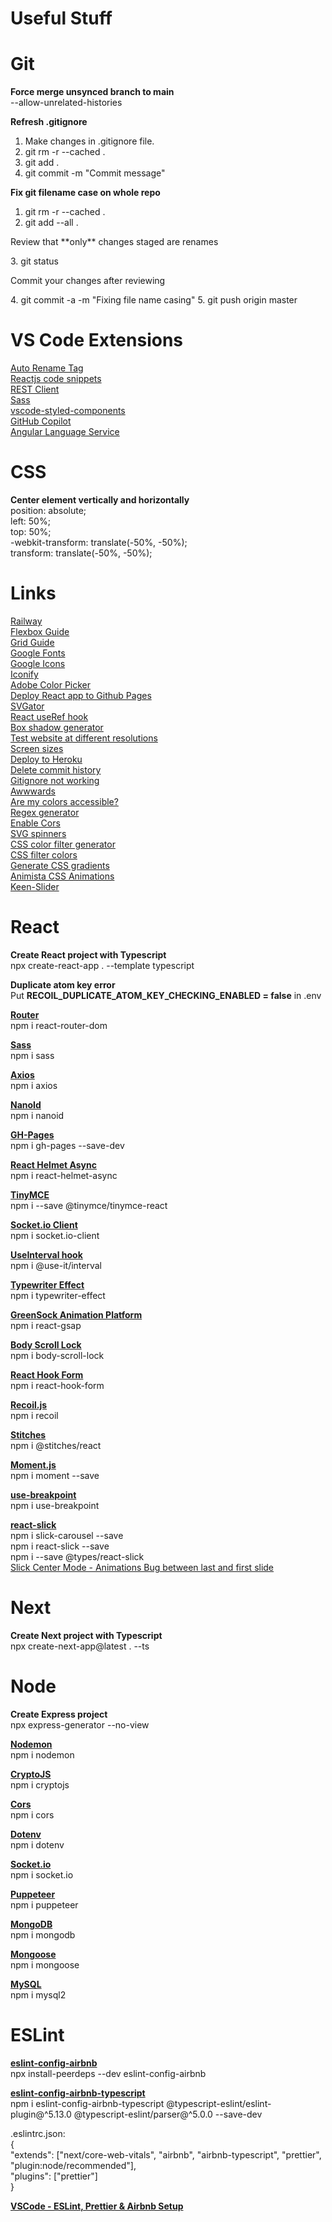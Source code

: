 # Useful Stuff



# Git

<b>Force merge unsynced branch to main</b>
<br/>
--allow-unrelated-histories

<b>Refresh .gitignore</b>
<br/>
1. Make changes in .gitignore file.
2. git rm -r --cached .
3. git add .
4. git commit -m "Commit message"

<b>Fix git filename case on whole repo</b>
1. git rm -r --cached .
2. git add --all .
<p>Review that **only** changes staged are renames</p>
3. git status
<p>Commit your changes after reviewing</p>
4. git commit -a -m "Fixing file name casing"
5. git push origin master



# VS Code Extensions

<a href="https://marketplace.visualstudio.com/items?itemName=formulahendry.auto-rename-tag">Auto Rename Tag</a>
<br/>
<a href="https://marketplace.visualstudio.com/items?itemName=xabikos.ReactSnippets">Reactjs code snippets</a>
<br/>
<a href="https://marketplace.visualstudio.com/items?itemName=humao.rest-client">REST Client</a>
<br/>
<a href="https://marketplace.visualstudio.com/items?itemName=Syler.sass-indented">Sass</a>
<br/>
<a href="https://marketplace.visualstudio.com/items?itemName=styled-components.vscode-styled-components">vscode-styled-components</a>
<br/>
<a href="https://marketplace.visualstudio.com/items?itemName=GitHub.copilot">GitHub Copilot</a>
<br/>
<a href="https://marketplace.visualstudio.com/items?itemName=Angular.ng-template">Angular Language Service</a>
<br/>



# CSS

<b>Center element vertically and horizontally</b>
<br/>
position: absolute;
<br/>
left: 50%;
<br/>
top: 50%;
<br/>
-webkit-transform: translate(-50%, -50%);
<br/>
transform: translate(-50%, -50%);
<br/>



# Links
<a href="https://railway.app/">Railway</a><br/>
<a href="https://css-tricks.com/snippets/css/a-guide-to-flexbox/">Flexbox Guide</a><br/>
<a href="https://css-tricks.com/snippets/css/complete-guide-grid/">Grid Guide</a><br/>
<a href="https://fonts.google.com/">Google Fonts</a><br/>
<a href="https://fonts.google.com/icons">Google Icons</a><br/>
<a href="https://iconify.design/">Iconify</a><br/>
<a href="https://color.adobe.com/sv/create/color-wheel">Adobe Color Picker</a><br/>
<a href="https://dev.to/yuribenjamin/how-to-deploy-react-app-in-github-pages-2a1f">Deploy React app to Github Pages</a><br/>
<a href="https://app.svgator.com/">SVGator</a><br/>
<a href="https://www.youtube.com/watch?v=yCS2m01bQ6w">React useRef hook</a><br/>
<a href="https://html-css-js.com/css/generator/box-shadow/">Box shadow generator</a><br/>
<a href="https://screenfly.org/">Test website at different resolutions</a><br/>
<a href="https://screensiz.es/">Screen sizes</a><br/>
<a href="https://devcenter.heroku.com/articles/git">Deploy to Heroku</a><br/>
<a href="https://stackoverflow.com/questions/13716658/how-to-delete-all-commit-history-in-github">Delete commit history</a><br/>
<a href="https://stackoverflow.com/questions/25436312/gitignore-not-working">Gitignore not working</a><br/>
<a href="https://www.awwwards.com/">Awwwards</a><br/>
<a href="https://www.aremycolorsaccessible.com/">Are my colors accessible?</a><br/>
<a href="https://regex-generator.olafneumann.org/">Regex generator</a><br/>
<a href="https://enable-cors.org/index.html">Enable Cors</a><br/>
<a href="https://github.com/n3r4zzurr0/svg-spinners">SVG spinners</a><br/>
<a href="https://angel-rs.github.io/css-color-filter-generator/">CSS color filter generator</a><br/>
<a href="https://codepen.io/sosuke/pen/Pjoqqp">CSS filter colors</a><br/>
<a href="https://cssgradient.io/">Generate CSS gradients</a><br/>
<a href="https://animista.net/">Animista CSS Animations</a><br/>
<a href="https://keen-slider.io/">Keen-Slider</a><br/>



# React

<b>Create React project with Typescript</b>
<br/>
npx create-react-app . --template typescript
<br/>

<b>Duplicate atom key error</b>
<br/>
Put <b>RECOIL_DUPLICATE_ATOM_KEY_CHECKING_ENABLED = false</b> in .env
<br/>

<a href="https://www.npmjs.com/package/react-router-dom"><b>Router</b></a>
<br/>
npm i react-router-dom
<br/>

<a href="https://www.npmjs.com/package/sass"><b>Sass</b></a>
<br/>
npm i sass
<br/>

<a href="https://www.npmjs.com/package/axios"><b>Axios</b></a>
<br/>
npm i axios
<br/>

<a href="https://www.npmjs.com/package/nanoid"><b>NanoId</b></a>
<br/>
npm i nanoid
<br/>

<a href="https://www.npmjs.com/package/gh-pages"><b>GH-Pages</b></a>
<br/>
npm i gh-pages --save-dev
<br/>

<a href="https://www.npmjs.com/package/react-helmet-async"><b>React Helmet Async</b></a>
<br/>
npm i react-helmet-async
<br/>

<a href="https://www.npmjs.com/package/tinymce"><b>TinyMCE</b></a>
<br/>
npm i --save @tinymce/tinymce-react
<br/>

<a href="https://www.npmjs.com/package/socket.io-client"><b>Socket.io Client</b></a>
<br/>
npm i socket.io-client
<br/>

<a href="https://www.npmjs.com/package/@use-it/interval"><b>UseInterval hook</b></a>
<br/>
npm i @use-it/interval
<br/>

<a href="https://www.npmjs.com/package/typewriter-effect"><b>Typewriter Effect</b></a>
<br/>
npm i typewriter-effect
<br/>

<a href="https://www.npmjs.com/package/react-gsap"><b>GreenSock Animation Platform</b></a>
<br/>
npm i react-gsap
<br/>

<a href="https://www.npmjs.com/package/body-scroll-lock"><b>Body Scroll Lock</b></a>
<br/>
npm i body-scroll-lock
<br/>

<a href="https://www.npmjs.com/package/react-hook-form"><b>React Hook Form</b></a>
<br/>
npm i react-hook-form
<br/>

<a href="https://www.npmjs.com/package/recoil"><b>Recoil.js</b></a>
<br/>
npm i recoil
<br/>

<a href="https://www.npmjs.com/package/@stitches/react"><b>Stitches</b></a>
<br/>
npm i @stitches/react
<br/>

<a href="https://www.npmjs.com/package/moment"><b>Moment.js</b></a>
<br/>
npm i moment --save
<br/>

<a href="https://www.npmjs.com/package/use-breakpoint"><b>use-breakpoint</b></a>
<br/>
npm i use-breakpoint
<br/>

<a href="https://www.npmjs.com/package/react-slick"><b>react-slick</b></a>
<br/>
npm i slick-carousel --save
<br/>
npm i react-slick --save
<br/>
npm i --save @types/react-slick
<br/>
<a href="https://github.com/kenwheeler/slick/issues/3271">Slick Center Mode - Animations Bug between last and first slide</a>
<br/>


# Next

<b>Create Next project with Typescript</b>
<br/>
npx create-next-app@latest . --ts
<br/>


# Node

<b>Create Express project</b>
<br/>
npx express-generator --no-view
<br/>

<a href="https://www.npmjs.com/package/nodemon"><b>Nodemon</b></a>
<br/>
npm i nodemon
<br/>

<a href="https://www.npmjs.com/package/crypto-js"><b>CryptoJS</b></a>
<br/>
npm i cryptojs
<br/>

<a href="https://www.npmjs.com/package/cors"><b>Cors</b></a>
<br/>
npm i cors
<br/>

<a href="https://www.npmjs.com/package/dotenv"><b>Dotenv</b></a>
<br/>
npm i dotenv
<br/>

<a href="https://www.npmjs.com/package/socket.io"><b>Socket.io</b></a>
<br/>
npm i socket.io
<br/>

<a href="https://www.npmjs.com/package/puppeteer"><b>Puppeteer</b></a>
<br/>
npm i puppeteer
<br/>

<a href="https://www.npmjs.com/package/mongodb"><b>MongoDB</b></a>
<br/>
npm i mongodb
<br/>

<a href="https://www.npmjs.com/package/mongoose"><b>Mongoose</b></a>
<br/>
npm i mongoose
<br/>

<a href="https://www.npmjs.com/package/mysql2"><b>MySQL</b></a>
<br/>
npm i mysql2
<br/>


# ESLint
<a href="https://www.npmjs.com/package/eslint-config-airbnb"><b>eslint-config-airbnb</b></a>
<br/>
npx install-peerdeps --dev eslint-config-airbnb
<br/>

<a href="https://www.npmjs.com/package/eslint-config-airbnb-typescript"><b>eslint-config-airbnb-typescript</b></a>
<br/>
npm i eslint-config-airbnb-typescript @typescript-eslint/eslint-plugin@^5.13.0 @typescript-eslint/parser@^5.0.0 --save-dev
<br/>

<p>
.eslintrc.json:<br/>
  {<br/>
    "extends": ["next/core-web-vitals", "airbnb", "airbnb-typescript", "prettier", "plugin:node/recommended"],<br/>
    "plugins": ["prettier"]<br/>
  }<br/>
</p>

<a href="https://gist.github.com/bradtraversy/aab26d1e8983d9f8d79be1a9ca894ab4"><b>VSCode - ESLint, Prettier & Airbnb Setup</b></a>
